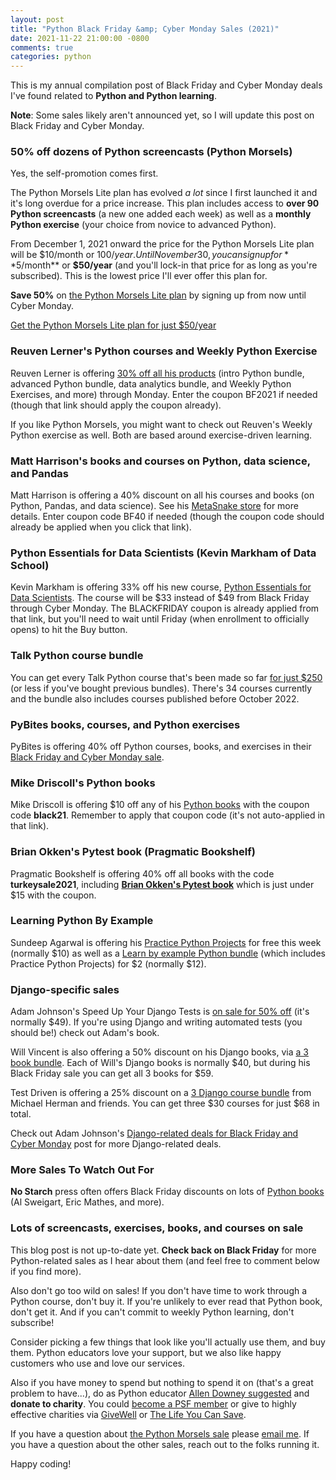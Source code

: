```yaml
---
layout: post
title: "Python Black Friday &amp; Cyber Monday Sales (2021)"
date: 2021-11-22 21:00:00 -0800
comments: true
categories: python
---
```


This is my annual compilation post of Black Friday and Cyber Monday deals I've found related to **Python and Python learning**.

**Note**: Some sales likely aren't announced yet, so I will update this post on Black Friday and Cyber Monday.


### 50% off dozens of Python screencasts (Python Morsels)

Yes, the self-promotion comes first.

The Python Morsels Lite plan has evolved *a lot* since I first launched it and it's long overdue for a price increase.
This plan includes access to **over 90 Python screencasts** (a new one added each week) as well as a **monthly Python exercise** (your choice from novice to advanced Python).

From December 1, 2021 onward the price for the Python Morsels Lite plan will be $10/month or $100/year.
Until November 30, you can signup for **$5/month** or **$50/year** (and you'll lock-in that price for as long as you're subscribed).
This is the lowest price I'll ever offer this plan for.

**Save 50%** on [the Python Morsels Lite plan](https://www.pythonmorsels.com/watch-python-screencasts/) by signing up from now until Cyber Monday.

[Get the Python Morsels Lite plan for just $50/year](https://www.pythonmorsels.com/watch-python-screencasts/)


### Reuven Lerner's Python courses and Weekly Python Exercise

Reuven Lerner is offering [30% off all his products](https://store.lerner.co.il/?coupon=BF2021) (intro Python bundle, advanced Python bundle, data analytics bundle, and Weekly Python Exercises, and more) through Monday.
Enter the coupon BF2021 if needed (though that link should apply the coupon already).

If you like Python Morsels, you might want to check out Reuven's Weekly Python exercise as well.
Both are based around exercise-driven learning.


### Matt Harrison's books and courses on Python, data science, and Pandas

Matt Harrison is offering a 40% discount on all his courses and books (on Python, Pandas, and data science).
See his [MetaSnake store](https://store.metasnake.com/?coupon=BF40) for more details.
Enter coupon code BF40 if needed (though the coupon code should already be applied when you click that link).


### Python Essentials for Data Scientists (Kevin Markham of Data School)

Kevin Markham is offering 33% off his new course, [Python Essentials for Data Scientists](https://courses.dataschool.io/python-essentials-for-data-scientists?coupon=BLACKFRIDAY).
The course will be $33 instead of $49 from Black Friday through Cyber Monday.
The BLACKFRIDAY coupon is already applied from that link, but you'll need to wait until Friday (when enrollment to officially opens) to hit the Buy button.


### Talk Python course bundle

You can get every Talk Python course that's been made so far [for just $250](http://talkpython.fm/black-friday) (or less if you've bought previous bundles).
There's 34 courses currently and the bundle also includes courses published before October 2022.


### PyBites books, courses, and Python exercises

PyBites is offering 40% off Python courses, books, and exercises in their [Black Friday and Cyber Monday sale](https://pybit.es/black-friday-2021/).


### Mike Driscoll's Python books

Mike Driscoll is offering $10 off any of his [Python books](https://driscollis.gumroad.com/) with the coupon code **black21**.
Remember to apply that coupon code (it's not auto-applied in that link).


### Brian Okken's Pytest book (Pragmatic Bookshelf)

Pragmatic Bookshelf is offering 40% off all books with the code **turkeysale2021**, including [**Brian Okken's Pytest book**](https://pragprog.com/titles/bopytest2/python-testing-with-pytest-second-edition/) which is just under $15 with the coupon.


### Learning Python By Example

Sundeep Agarwal is offering his [Practice Python Projects](https://learnbyexample.gumroad.com/l/py_projects/blackfriday) for free this week (normally $10) as well as a [Learn by example Python bundle](https://learnbyexample.gumroad.com/l/python-bundle/blackfriday) (which includes Practice Python Projects) for $2 (normally $12).


### Django-specific sales

Adam Johnson's Speed Up Your Django Tests is [on sale for 50% off](https://adamchainz.gumroad.com/l/suydt) (it's normally $49).
If you're using Django and writing automated tests (you should be!) check out Adam's book.

Will Vincent is also offering a 50% discount on his Django books, via [a 3 book bundle](https://wsvincent.gumroad.com/l/bhylo/blackfriday2021).
Each of Will's Django books is normally $40, but during his Black Friday sale you can get all 3 books for $59.

Test Driven is offering a 25% discount on a [3 Django course bundle](https://testdriven.io/bundle/django-black-friday/) from Michael Herman and friends.
You can get three $30 courses for just $68 in total.

Check out Adam Johnson's [Django-related deals for Black Friday and Cyber Monday](https://adamj.eu/tech/2021/11/22/django-black-friday-deals/) post for more Django-related deals.


### More Sales To Watch Out For

**No Starch** press often offers Black Friday discounts on lots of [Python books](https://nostarch.com/catalog/python) (Al Sweigart, Eric Mathes, and more).


### Lots of screencasts, exercises, books, and courses on sale

This blog post is not up-to-date yet.
**Check back on Black Friday** for more Python-related sales as I hear about them (and feel free to comment below if you find more).

Also don't go too wild on sales!
If you don't have time to work through a Python course, don't buy it.
If you're unlikely to ever read that Python book, don't get it.
And if you can't commit to weekly Python learning, don't subscribe!

Consider picking a few things that look like you'll actually use them, and buy them.
Python educators love your support, but we also like happy customers who use and love our services.

Also if you have money to spend but nothing to spend it on (that's a great problem to have...), do as Python educator [Allen Downey suggested](https://twitter.com/AllenDowney/status/1462856493716459526) and **donate to charity**.
You could [become a PSF member](https://psfmember.org/) or give to highly effective charities via [GiveWell](https://www.givewell.org/) or [The Life You Can Save](https://www.thelifeyoucansave.org/).

If you have a question about [the Python Morsels sale](https://www.pythonmorsels.com/watch-python-screencasts/) please <a href='m&#97;&#105;l&#116;o&#58;he&#108;p&#64;&#112;%7&#57;th%6Fnmo&#114;s%6&#53;ls&#46;&#99;&#111;m'>email me</a>.
If you have a question about the other sales, reach out to the folks running it.

Happy coding!

